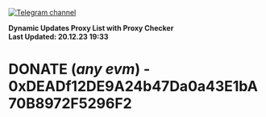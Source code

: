 [![Telegram channel](https://img.shields.io/endpoint?url=https://runkit.io/damiankrawczyk/telegram-badge/branches/master?url=https://t.me/n4z4v0d)](https://t.me/n4z4v0d) 

**Dynamic Updates Proxy List with Proxy Checker**  
**Last Updated: 20.12.23 19:33**

# DONATE (_any evm_) - 0xDEADf12DE9A24b47Da0a43E1bA70B8972F5296F2
